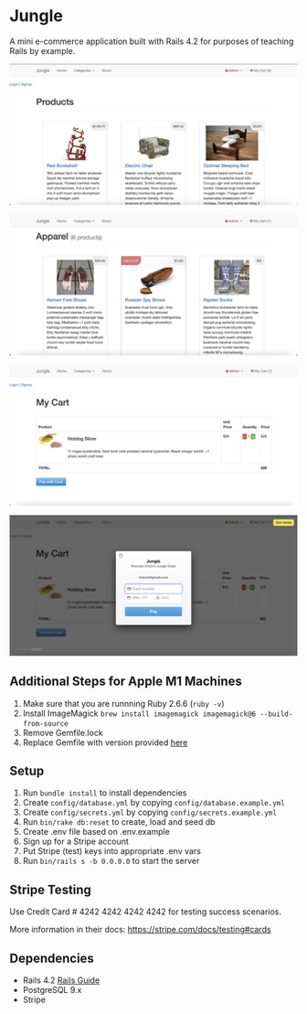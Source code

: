 

# Jungle

A mini e-commerce application built with Rails 4.2 for purposes of teaching Rails by example.

!["Home page"](https://github.com/ChristopherRose13/jungle-rails/blob/master/docs/Home.png?raw=true)

!["Apparel products"](https://github.com/ChristopherRose13/jungle-rails/blob/master/docs/Apparel%20products.png?raw=true)

!["Checkout page"](https://github.com/ChristopherRose13/jungle-rails/blob/master/docs/Checkout.png?raw=true)

!["Payment confirmation"](https://github.com/ChristopherRose13/jungle-rails/blob/master/docs/Payment%20authorization.png?raw=true)

## Additional Steps for Apple M1 Machines

1. Make sure that you are runnning Ruby 2.6.6 (`ruby -v`)
1. Install ImageMagick `brew install imagemagick imagemagick@6 --build-from-source`
2. Remove Gemfile.lock
3. Replace Gemfile with version provided [here](https://gist.githubusercontent.com/FrancisBourgouin/831795ae12c4704687a0c2496d91a727/raw/ce8e2104f725f43e56650d404169c7b11c33a5c5/Gemfile)

## Setup

1. Run `bundle install` to install dependencies
2. Create `config/database.yml` by copying `config/database.example.yml`
3. Create `config/secrets.yml` by copying `config/secrets.example.yml`
4. Run `bin/rake db:reset` to create, load and seed db
5. Create .env file based on .env.example
6. Sign up for a Stripe account
7. Put Stripe (test) keys into appropriate .env vars
8. Run `bin/rails s -b 0.0.0.0` to start the server

## Stripe Testing

Use Credit Card # 4242 4242 4242 4242 for testing success scenarios.

More information in their docs: <https://stripe.com/docs/testing#cards>

## Dependencies

* Rails 4.2 [Rails Guide](http://guides.rubyonrails.org/v4.2/)
* PostgreSQL 9.x
* Stripe
